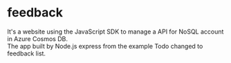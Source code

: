 # feedback
It's a website using the JavaScript SDK to manage a API for NoSQL account in Azure Cosmos DB.  
The app built by Node.js express from the example Todo changed to feedback list. 
